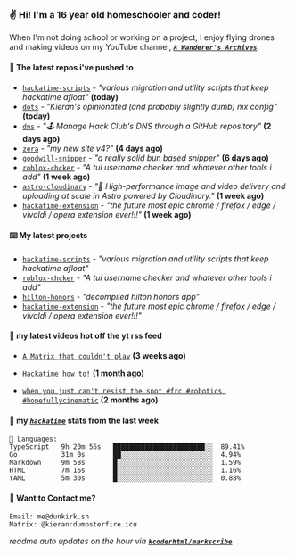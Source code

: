 ### ✌️ Hi! I'm a 16 year old homeschooler and coder!

When I'm not doing school or working on a project, I enjoy flying drones and making videos on my YouTube channel, [**_`A Wanderer's Archives`_**](https://youtube.com/@wanderer.archives).

#### 👷 The latest repos i've pushed to

- [`hackatime-scripts`](https://github.com/kcoderhtml/hackatime-scripts) - _"various migration and utility scripts that keep hackatime afloat"_ **(today)**
- [`dots`](https://github.com/kcoderhtml/dots) - _"Kieran's opinionated (and probably slightly dumb) nix config"_ **(today)**
- [`dns`](https://github.com/hackclub/dns) - _"🕹 Manage Hack Club's DNS through a GitHub repository"_ **(2 days ago)**
- [`zera`](https://github.com/kcoderhtml/zera) - _"my new site v4?"_ **(4 days ago)**
- [`goodwill-snipper`](https://github.com/kcoderhtml/goodwill-snipper) - _"a really solid bun based snipper"_ **(6 days ago)**
- [`roblox-chcker`](https://github.com/kcoderhtml/roblox-chcker) - _"A tui username checker and whatever other tools i add"_ **(1 week ago)**
- [`astro-cloudinary`](https://github.com/cloudinary-community/astro-cloudinary) - _"🚀 High-performance image and video delivery and uploading at scale in Astro powered by Cloudinary."_ **(1 week ago)**
- [`hackatime-extension`](https://github.com/kcoderhtml/hackatime-extension) - _"the future most epic chrome / firefox / edge / vivaldi / opera extension ever!!!"_ **(1 week ago)**

#### ⌨️ My latest projects

- [`hackatime-scripts`](https://github.com/kcoderhtml/hackatime-scripts) - _"various migration and utility scripts that keep hackatime afloat"_
- [`roblox-chcker`](https://github.com/kcoderhtml/roblox-chcker) - _"A tui username checker and whatever other tools i add"_
- [`hilton-honors`](https://github.com/kcoderhtml/hilton-honors) - _"decompiled hilton honors app"_
- [`hackatime-extension`](https://github.com/kcoderhtml/hackatime-extension) - _"the future most epic chrome / firefox / edge / vivaldi / opera extension ever!!!"_

#### 🍿 my latest videos hot off the yt rss feed

- [`A Matrix that couldn't play`](https://www.youtube.com/watch?v=NodwjZF7uZw) **(3 weeks ago)**

- [`Hackatime how to!`](https://www.youtube.com/watch?v=eKoD9yyr1To) **(1 month ago)**

- [`when you just can't resist the spot #frc #robotics #hopefullycinematic`](https://www.youtube.com/watch?v=Y7SZ_TDleGM) **(2 months ago)**



#### 📡 my [_`hackatime`_](https://waka.hackclub.com) stats from the last week

```text
💾 Languages:
TypeScript   9h 20m 56s   ███████████████████████░░  89.41%
Go           31m 0s       ██░░░░░░░░░░░░░░░░░░░░░░░  4.94%
Markdown     9m 58s       █░░░░░░░░░░░░░░░░░░░░░░░░  1.59%
HTML         7m 16s       █░░░░░░░░░░░░░░░░░░░░░░░░  1.16%
YAML         5m 30s       █░░░░░░░░░░░░░░░░░░░░░░░░  0.88%
```

#### 📮 Want to Contact me?

```text
Email: me@dunkirk.sh
Matrix: @kieran:dumpsterfire.icu
```

_readme auto updates on the hour via [**`kcoderhtml/markscribe`**](https://github.com/kcoderhtml/markscribe)_
